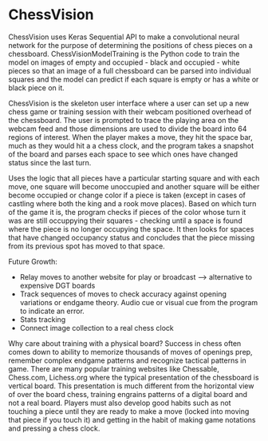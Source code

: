 # ChessVision
ChessVision uses Keras Sequential API to make a convolutional neural network for the purpose of determining the positions of chess pieces on a chessboard. ChessVisionModelTraining is the Python code to train the model on images of empty and occupied - black and occupied - white pieces so that an image of a full chessboard can be parsed into individual squares and the model can predict if each square is empty or has a white or black piece on it. 

ChessVision is the skeleton user interface where a user can set up a new chess game or training session with their webcam positioned overhead of the chessboard. The user is prompted to trace the playing area on the webcam feed and those dimensions are used to divide the board into 64 regions of interest. When the player makes a move, they hit the space bar, much as they would hit a a chess clock, and the program takes a snapshot of the board and parses each space to see which ones have changed status since the last turn. 

Uses the logic that all pieces have a particular starting square and with each move, one square will become unoccupied and another square will be either become occupied or change color if a piece is taken (except in cases of castling where both the king and a rook move places). Based on which turn of the game it is, the program checks if pieces of the color whose turn it was are still occuppying their squares - checking until a space is found where the piece is no longer occupying the space. It then looks for spaces that have changed occupancy status and concludes that the piece missing from its previous spot has moved to that space. 

Future Growth: 
- Relay moves to another website for play or broadcast --> alternative to expensive DGT boards
- Track sequences of moves to check accuracy against opening variations or endgame theory. Audio cue or visual cue from the program to indicate an error. 
- Stats tracking 
- Connect image collection to a real chess clock


Why care about training with a physical board? 
Success in chess often comes down to ability to memorize thousands of moves of openings prep, remember complex endgame patterns and recognize tactical patterns in game. There are many popular training websites like Chessable, Chess.com, Lichess.org where the typical presentation of the chessboard is vertical board. This presentation is much different from the horizontal view of over the board chess, training engrains patterns of a digital board and not a real board. Players must also develop good habits such as not touching a piece until they are ready to make a move (locked into moving that piece if you touch it) and getting in the habit of making game notations and pressing a chess clock. 

